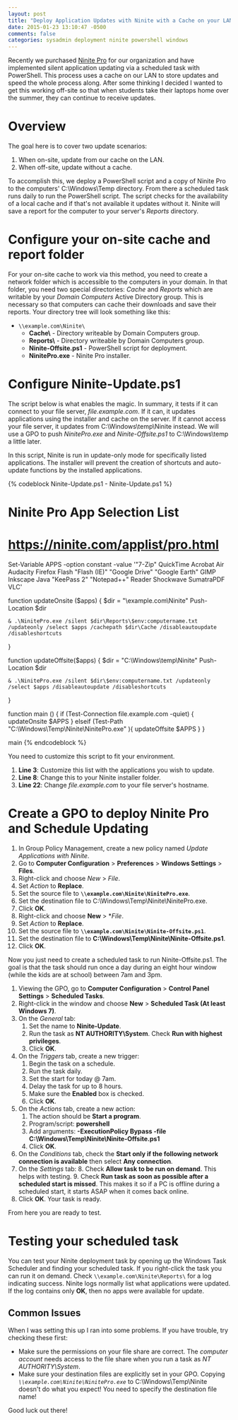 ```yaml
---
layout: post
title: "Deploy Application Updates with Ninite with a Cache on your LAN"
date: 2015-01-23 13:10:47 -0500
comments: false
categories: sysadmin deployment ninite powershell windows
---
```

Recently we purchased [Ninite Pro](https://ninite.com/pro) for our organization and have implemented silent application updating via a scheduled task with PowerShell. This process uses a cache on our LAN to store updates and speed the whole process along. After some thinking I decided I wanted to get this working off-site so that when students take their laptops home over the summer, they can continue to receive updates.

<!-- more -->

# Overview

The goal here is to cover two update scenarios:

1. When on-site, update from our cache on the LAN.
2. When off-site, update without a cache.

To accomplish this, we deploy a PowerShell script and a copy of Ninite Pro to the computers' C:\Windows\Temp directory. From there a scheduled task runs daily to run the PowerShell script. The script checks for the availability of a local cache and if that's not available it updates without it. Ninite will save a report for the computer to your server's *Reports* directory.

# Configure your on-site cache and report folder

For your on-site cache to work via this method, you need to create a network folder which is accessible to the computers in your domain. In that folder, you need two special directories: *Cache* and *Reports* which are writable by your *Domain Computers* Active Directory group. This is necessary so that computers can cache their downloads and save their reports. Your directory tree will look something like this:

* `\\example.com\Ninite\`
    * **Cache\\** - Directory writeable by Domain Computers group.
    * **Reports\\** - Directory writeable by Domain Computers group.
    * **Ninite-Offsite.ps1** - PowerShell script for deployment.
    * **NinitePro.exe** - Ninite Pro installer.

# Configure Ninite-Update.ps1

The script below is what enables the magic. In summary, it tests if it can connect to your file server, *file.example.com*. If it can, it updates applications using the installer and cache on the server. If it cannot access your file server, it updates from C:\Windows\temp\Ninite instead. We will use a GPO to push *NinitePro.exe* and *Ninite-Offsite.ps1* to C:\Windows\temp a little later.

In this script, Ninite is run in update-only mode for specifically listed applications. The installer will prevent the creation of shortcuts and auto-update functions by the installed applications.

{% codeblock Ninite-Update.ps1 - Ninite-Update.ps1 %}
# Ninite Pro App Selection List
# https://ninite.com/applist/pro.html
Set-Variable APPS -option constant -value '"7-Zip" QuickTime Acrobat Air Audacity Firefox Flash "Flash (IE)" "Google Drive" "Google Earth" GIMP Inkscape Java "KeePass 2" "Notepad++" Reader Shockwave SumatraPDF VLC'
 
 
 
function updateOnsite ($apps) {
	$dir = "\\example.com\Ninite"
	Push-Location $dir
	
	& .\NinitePro.exe /silent $dir\Reports\$env:computername.txt /updateonly /select $apps /cachepath $dir\Cache /disableautoupdate /disableshortcuts
} 
 
function updateOffsite($apps) {
	$dir = "C:\Windows\temp\Ninite\"
	Push-Location $dir
	
	& .\NinitePro.exe /silent $dir\$env:computername.txt /updateonly /select $apps /disableautoupdate /disableshortcuts
}
 
function main () {
	if (Test-Connection file.example.com -quiet) {
		updateOnsite $APPS
	} elseif (Test-Path "C:\Windows\Temp\Ninite\NinitePro.exe" ){
		updateOffsite $APPS
	}
}
 
main
{% endcodeblock %}

You need to customize this script to fit your environment. 

1. **Line 3**: Customize this list with the applications you wish to update.
2. **Line 8**: Change this to your Ninite installer folder.
3. **Line 22**: Change *file.example.com* to your file server's hostname.

# Create a GPO to deploy Ninite Pro and Schedule Updating

1. In Group Policy Management, create a new policy named *Update Applications with Ninite*. 
2. Go to **Computer Configuration** > **Preferences** > **Windows Settings** > **Files**.
3. Right-click and choose *New* > *File*.
4. Set *Action* to **Replace**. 
5. Set the source file to **`\\example.com\Ninite\NinitePro.exe`**.
6. Set the destination file to C:\Windows\Temp\Ninite\NinitePro.exe.
7. Click **OK**.
3. Right-click and choose **New** > **File*.
4. Set *Action* to **Replace**. 
5. Set the source file to **`\\example.com\Ninite\Ninite-Offsite.ps1`**.
6. Set the destination file to **C:\Windows\Temp\Ninite\Ninite-Offsite.ps1**.
7. Click **OK**.

Now you just need to create a scheduled task to run Ninite-Offsite.ps1. The goal is that the task should run once a day during an eight hour window (while the kids are at school) between 7am and 3pm.

1. Viewing the GPO, go to **Computer Configuration** > **Control Panel Settings** > **Scheduled Tasks**.
2. Right-click in the window and choose **New** > **Scheduled Task (At least Windows 7)**.
3. On the *General* tab:
    1. Set the name to **Ninite-Update**.
    2. Run the task as **NT AUTHORITY\System**. Check **Run with highest privileges**.
    4. Click **OK**.
4. On the *Triggers* tab, create a new trigger:
    1. Begin the task on a schedule.
    2. Run the task daily.
    3. Set the start for today @ 7am. 
    4. Delay the task for up to 8 hours.
    5. Make sure the **Enabled** box is checked.
    4. Click **OK**.
5. On the *Actions* tab, create a new action:
    1. The action should be **Start a program**.
    2. Program/script: **powershell**
    3. Add arguments: **-ExecutionPolicy Bypass -file C:\Windows\Temp\Ninite\Ninite-Offsite.ps1**
    4. Click **OK**.
6. On the *Conditions* tab, check the **Start only if the following network connection is available** then select **Any connection**.
7. On the *Settings* tab:
    8. Check **Allow task to be run on demand**. This helps with testing.
    9. Check **Run task as soon as possible after a scheduled start is missed**. This makes it so if a PC is offline during a scheduled start, it starts ASAP when it comes back online.
8. Click **OK**. Your task is ready.

From here you are ready to test.

# Testing your scheduled task

You can test your Ninite deployment task by opening up the Windows Task Scheduler and finding your scheduled task. If you right-click the task you can run it on demand. Check `\\example.com\Ninite\Reports\` for a log indicating success. Ninite logs normally list what applications were updated. If the log contains only **OK**, then no apps were available for update.

## Common Issues

When I was setting this up I ran into some problems. If you have trouble, try checking these first:

* Make sure the permissions on your file share are correct. The *computer account* needs access to the file share when you run a task as *NT AUTHORITY\System*.
* Make sure your destination files are explicitly set in your GPO. Copying *`\\example.com\Ninite\NinitePro.exe`* to C:\Windows\Temp\Ninite doesn't do what you expect! You need to specify the destination file name!

Good luck out there!

